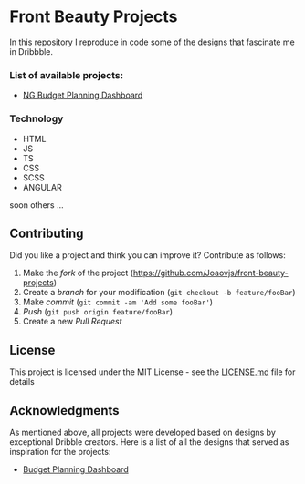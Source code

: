 # Front Beauty Projects

In this repository I reproduce in code some of the designs that fascinate me in Dribbble.

### List of available projects:
* [NG Budget Planning Dashboard](projects/ng-budget-planning-dashboard)

### Technology
- HTML
- JS
- TS
- CSS
- SCSS
- ANGULAR

soon others ...

## Contributing

Did you like a project and think you can improve it? Contribute as follows:

1. Make the _fork_ of the project (<https://github.com/Joaovjs/front-beauty-projects>)
2. Create a _branch_ for your modification (`git checkout -b feature/fooBar`)
3. Make _commit_ (`git commit -am 'Add some fooBar'`)
4. _Push_ (`git push origin feature/fooBar`)
5. Create a new _Pull Request_

## License

This project is licensed under the MIT License - see the [LICENSE.md](LICENSE) file for details

## Acknowledgments

As mentioned above, all projects were developed based on designs by exceptional Dribble creators. Here is a list of all the designs that served as inspiration for the projects:

- [Budget Planning Dashboard](https://dribbble.com/shots/8168686-Budget-Planning-Dashboard)
